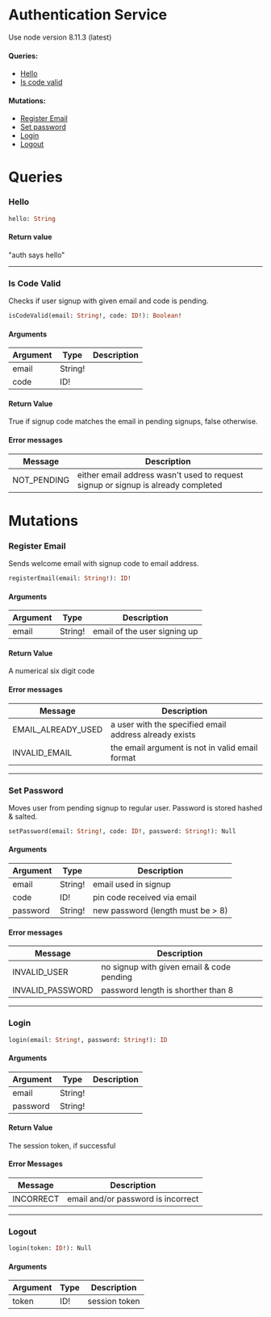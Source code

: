 # Authentication Service

Use node version 8.11.3 (latest)

#### Queries:
- [Hello](#hello)
- [Is code valid](#is-code-valid)

#### Mutations:
- [Register Email](#register-email)
- [Set password](#set-password)
- [Login](#login)
- [Logout](#logout)

# Queries

### Hello

```graphql
hello: String
```

#### Return value

"auth says hello"

---

### Is Code Valid

Checks if user signup with given email and code is pending.

```graphql
isCodeValid(email: String!, code: ID!): Boolean!
```

#### Arguments

Argument | Type | Description
-- | -- | --
email | String! |
code | ID! |

#### Return Value

True if signup code matches the email in pending signups, false otherwise.

#### Error messages

Message | Description
-- | --
NOT_PENDING | either email address wasn't used to request signup or signup is already completed


# Mutations


### Register Email

Sends welcome email with signup code to email address.

```graphql
registerEmail(email: String!): ID!
```

#### Arguments

Argument | Type | Description
-- | -- | --
email | String! | email of the user signing up

#### Return Value

A numerical six digit code

#### Error messages

Message | Description
-- | --
EMAIL_ALREADY_USED | a user with the specified email address already exists
INVALID_EMAIL | the email argument is not in valid email format

---

### Set Password

Moves user from pending signup to regular user. Password is stored hashed & salted.

```graphql
setPassword(email: String!, code: ID!, password: String!): Null
```

#### Arguments

Argument | Type | Description
-- | -- | --
email | String! | email used in signup
code | ID! | pin code received via email
password | String! | new password (length must be > 8)

#### Error messages

Message | Description
-- | --
INVALID_USER | no signup with given email & code pending
INVALID_PASSWORD | password length is shorther than 8

---

### Login

```graphql
login(email: String!, password: String!): ID
```

#### Arguments

Argument | Type | Description
-- | -- | --
email | String! |
password | String! |

#### Return Value

The session token, if successful

#### Error Messages

Message | Description
-- | --
INCORRECT | email and/or password is incorrect

---

### Logout

```graphql
login(token: ID!): Null
```

#### Arguments

Argument | Type | Description
-- | -- | --
token | ID! | session token
